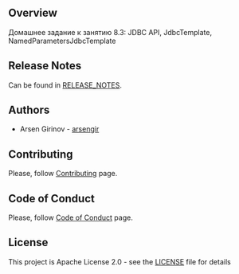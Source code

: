 ## Overview

Домашнее задание к занятию 8.3: JDBC API, JdbcTemplate, NamedParametersJdbcTemplate

## Release Notes

Can be found in [RELEASE_NOTES](RELEASE_NOTES.md).

## Authors

* Arsen Girinov - [arsengir](https://github.com/arsengir)

## Contributing

Please, follow [Contributing](CONTRIBUTING.md) page.

## Code of Conduct

Please, follow [Code of Conduct](CODE_OF_CONDUCT.md) page.

## License

This project is Apache License 2.0 - see the [LICENSE](LICENSE) file for details
